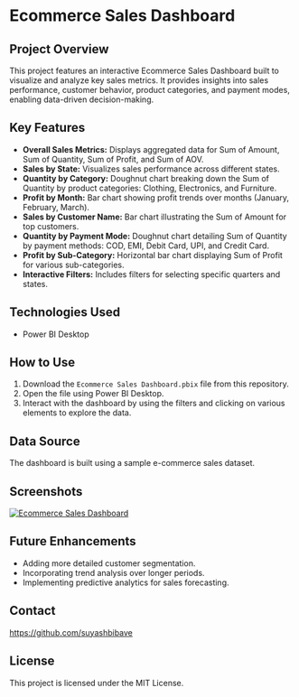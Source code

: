 # Ecommerce Sales Dashboard

## Project Overview
This project features an interactive Ecommerce Sales Dashboard built to visualize and analyze key sales metrics. It provides insights into sales performance, customer behavior, product categories, and payment modes, enabling data-driven decision-making.

## Key Features
* **Overall Sales Metrics:** Displays aggregated data for Sum of Amount, Sum of Quantity, Sum of Profit, and Sum of AOV.
* **Sales by State:** Visualizes sales performance across different states.
* **Quantity by Category:** Doughnut chart breaking down the Sum of Quantity by product categories: Clothing, Electronics, and Furniture.
* **Profit by Month:** Bar chart showing profit trends over months (January, February, March).
* **Sales by Customer Name:** Bar chart illustrating the Sum of Amount for top customers.
* **Quantity by Payment Mode:** Doughnut chart detailing Sum of Quantity by payment methods: COD, EMI, Debit Card, UPI, and Credit Card.
* **Profit by Sub-Category:** Horizontal bar chart displaying Sum of Profit for various sub-categories.
* **Interactive Filters:** Includes filters for selecting specific quarters and states.

## Technologies Used
* Power BI Desktop

## How to Use
1.  Download the `Ecommerce Sales Dashboard.pbix` file from this repository.
2.  Open the file using Power BI Desktop.
3.  Interact with the dashboard by using the filters and clicking on various elements to explore the data.

## Data Source
The dashboard is built using a sample e-commerce sales dataset.

## Screenshots
[![Ecommerce Sales Dashboard](image_990fd7.jpg)](https://github.com/suyashbibave/Ecommerce-Sales/blob/main/Ecommerce%20Sales%20Dashboard.pdf)

## Future Enhancements
* Adding more detailed customer segmentation.
* Incorporating trend analysis over longer periods.
* Implementing predictive analytics for sales forecasting.

## Contact
https://github.com/suyashbibave

## License
This project is licensed under the MIT License.
